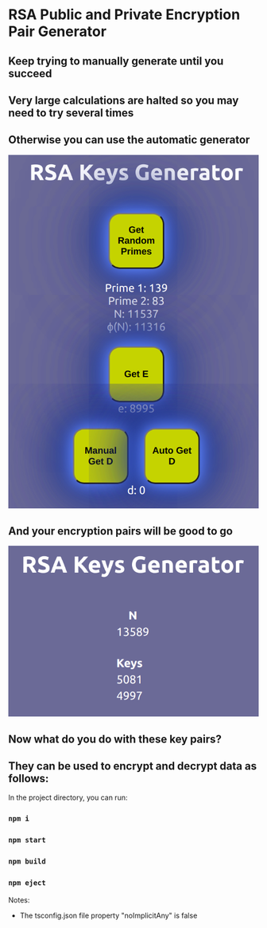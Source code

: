# RSA Public and Private Encryption Pair Generator 
## Keep trying to manually generate until you succeed 
## Very large calculations are halted so you may need to try several times
## Otherwise you can use the automatic generator
![Generator](public/crypto1.png)
## And your encryption pairs will be good to go
![Pairs](public/crypto2.png)
## Now what do you do with these key pairs?
## They can be used to encrypt and decrypt data as follows: 

In the project directory, you can run:

### `npm i`

### `npm start`

### `npm build`

### `npm eject`

Notes: 
- The tsconfig.json file property "noImplicitAny" is false




